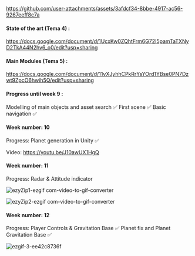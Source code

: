 
https://github.com/user-attachments/assets/3afdcf34-8bbe-4917-ac56-9267eeff8c7a
#### State of the art (Tema 4) : 
https://docs.google.com/document/d/1UcxKw0ZQhtFrm6G72I5pamTaTXNyD2TkA44N2hv6_o0/edit?usp=sharing

#### Main Modules (Tema 5) : 
https://docs.google.com/document/d/11vXJyhhCPkRrYsYOrd1YBse0PN7Dzwt9ZpcO6hwih5Q/edit?usp=sharing

#### Progress until week 9 :
  Modelling of main objects and asset search ✅
  First scene ✅
  Basic navigation ✅
  
#### Week number: 10
  Progress: 
  Planet generation in Unity ✅

  Video: https://youtu.be/J10awUX1HgQ

#### Week number: 11
  Progress:
  Radar & Attitude indicator
  
![ezyZip1-ezgif com-video-to-gif-converter](https://github.com/user-attachments/assets/5adf91a9-6f3e-409e-80bf-adddc7ba235e)

![ezyZip2-ezgif com-video-to-gif-converter](https://github.com/user-attachments/assets/95042ec4-140f-4ac6-8bca-de4adc956537)

#### Week number: 12
  Progress:
  Player Controls & Gravitation Base ✅
  Planet fix and Planet Gravitation Base ✅

  ![ezgif-3-ee42c8736f](https://github.com/user-attachments/assets/003c4d83-d4e4-4237-a81b-386d7c8c36d3)



  
